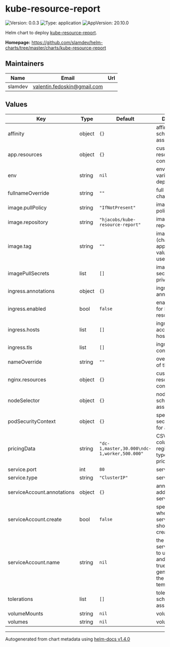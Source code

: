 # kube-resource-report

![Version: 0.0.3](https://img.shields.io/badge/Version-0.0.3-informational?style=flat-square) ![Type: application](https://img.shields.io/badge/Type-application-informational?style=flat-square) ![AppVersion: 20.10.0](https://img.shields.io/badge/AppVersion-20.10.0-informational?style=flat-square)

Helm chart to deploy [kube-resource-report](https://codeberg.org/hjacobs/kube-resource-report).

**Homepage:** <https://github.com/slamdev/helm-charts/tree/master/charts/kube-resource-report>

## Maintainers

| Name | Email | Url |
| ---- | ------ | --- |
| slamdev | valentin.fedoskin@gmail.com |  |

## Values

| Key | Type | Default | Description |
|-----|------|---------|-------------|
| affinity | object | `{}` | affinity for scheduler pod assignment |
| app.resources | object | `{}` | custom resource configuration |
| env | string | `nil` | environment variables for the deployment |
| fullnameOverride | string | `""` | full name of the chart. |
| image.pullPolicy | string | `"IfNotPresent"` | image pull policy |
| image.repository | string | `"hjacobs/kube-resource-report"` | image repository |
| image.tag | string | `""` | image tag (chart's appVersion value will be used if not set) |
| imagePullSecrets | list | `[]` | image pull secret for private images |
| ingress.annotations | object | `{}` | ingress annotations |
| ingress.enabled | bool | `false` | enables Ingress for kube-resource-report |
| ingress.hosts | list | `[]` | ingress accepted hostnames |
| ingress.tls | list | `[]` | ingress TLS configuration |
| nameOverride | string | `""` | override name of the chart |
| nginx.resources | object | `{}` | custom resource configuration |
| nodeSelector | object | `{}` | node for scheduler pod assignment |
| podSecurityContext | object | `{}` | specifies security settings for a pod |
| pricingData | string | `"dc-1,master,30.000\ndc-1,worker,500.000"` | CSV with columns region,instance-type,monthly-price-usd |
| service.port | int | `80` | service port |
| service.type | string | `"ClusterIP"` | service type |
| serviceAccount.annotations | object | `{}` | annotations to add to the service account |
| serviceAccount.create | bool | `false` | specifies whether a service account should be created |
| serviceAccount.name | string | `nil` | the name of the service account to use; if not set and create is true, a name is generated using the fullname template |
| tolerations | list | `[]` | tolerations for scheduler pod assignment |
| volumeMounts | string | `nil` | volume mounts |
| volumes | string | `nil` | volumes |

----------------------------------------------
Autogenerated from chart metadata using [helm-docs v1.4.0](https://github.com/norwoodj/helm-docs/releases/v1.4.0)
